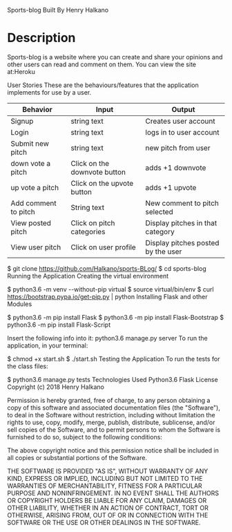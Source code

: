 Sports-blog
Built By Henry Halkano
 # Description
Sports-blog is a website where you can create and share your opinions and other users can read and comment on them.
You can view the site at:Heroku

User Stories These are the behaviours/features that the application implements for use by a user.


| Behavior            | Input                         | Output                        |
| ------------------- | ----------------------------- | ----------------------------- |
| Signup | string text | Creates user account |
| Login | string text | logs in to user account |
| Submit new pitch | string text | new pitch from user |
| down vote a pitch | Click on the downvote button | adds +1 downvote  |
| up vote a pitch | Click on the upvote button |adds +1 upvote |
| Add comment to pitch | String text  | New comment to pitch selected |
| View posted pitch | Click on pitch categories  | Display pitches in that category |
| View user pitch | Click on user profile  | Display pitches posted by the user|




$ git clone https://github.com/Halkano/sports-BLog/
$ cd sports-blog
 Running the Application
Creating the virtual environment

$ python3.6 -m venv --without-pip virtual $
source virtual/bin/env
$ curl https://bootstrap.pypa.io/get-pip.py | python Installing Flask and other Modules

$ python3.6 -m pip install Flask
 $ python3.6 -m pip install Flask-Bootstrap
$ python3.6 -m pip install Flask-Script

Insert the following info into it:
python3.6 manage.py server
To run the application, in your terminal:

$ chmod +x start.sh $ ./start.sh
Testing the Application To run the tests for the class files:

$ python3.6 manage.py tests
 Technologies Used
Python3.6 Flask
License Copyright (c) 2018 Henry Halkano

Permission is hereby granted, free of charge, to any person obtaining a copy of this software and associated documentation files (the "Software"), to deal in the Software without restriction, including without limitation the rights to use, copy, modify, merge, publish, distribute, sublicense, and/or sell copies of the Software, and to permit persons to whom the Software is furnished to do so, subject to the following conditions:

The above copyright notice and this permission notice shall be included in all copies or substantial portions of the Software.

THE SOFTWARE IS PROVIDED "AS IS", WITHOUT WARRANTY OF ANY KIND, EXPRESS OR IMPLIED, INCLUDING BUT NOT LIMITED TO THE WARRANTIES OF MERCHANTABILITY, FITNESS FOR A PARTICULAR PURPOSE AND NONINFRINGEMENT. IN NO EVENT SHALL THE AUTHORS OR COPYRIGHT HOLDERS BE LIABLE FOR ANY CLAIM, DAMAGES OR OTHER LIABILITY, WHETHER IN AN ACTION OF CONTRACT, TORT OR OTHERWISE, ARISING FROM, OUT OF OR IN CONNECTION WITH THE SOFTWARE OR THE USE OR OTHER DEALINGS IN THE SOFTWARE.
